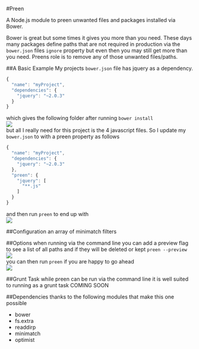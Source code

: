 #Preen

A Node.js module to preen unwanted files and packages installed via Bower.

Bower is great but some times it gives you more than you need. These days many packages define paths that are not required in production via the `bower.json` files `ignore` property but even then you may still get more than you need. Preens role is to remove any of those unwanted files/paths.

##A Basic Example
My projects `bower.json` file has jquery as a dependency.
```javascript
{
  "name": "myProject",
  "dependencies": {
    "jquery": "~2.0.3"
  }
}
```
which gives the following folder after running `bower install`  
![](https://raw.github.com/BradDenver/Preen/master/screenshots/basic.png)  
but all I really need for this project is the 4 javascript files.
So I update my `bower.json` to with a preen property as follows
```javascript
{
  "name": "myProject",
  "dependencies": {
    "jquery": "~2.0.3"
  },
  "preen": {
    "jquery": [
      "**.js"
    ]
  }
}
```
and then run `preen` to end up with  
![](https://raw.github.com/BradDenver/Preen/master/screenshots/basic2.png)

##Configuration
an array of minimatch filters

##Options
when running via the command line you can add a preview flag to see a list of all paths and if they will be deleted or kept
`preen --preview`  
![](https://raw.github.com/BradDenver/Preen/master/screenshots/preview.png)  
you can then run `preen` if you are happy to go ahead  
![](https://raw.github.com/BradDenver/Preen/master/screenshots/preview2.png)

##Grunt Task
while preen can be run via the command line it is well suited to running as a grunt task
COMING SOON

##Dependencies
thanks to the following modules that make this one possible
* bower
* fs.extra
* readdirp
* minimatch
* optimist
